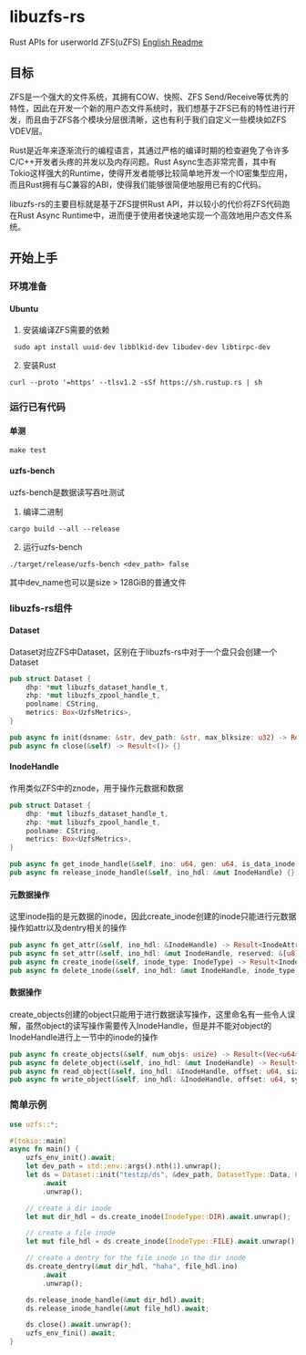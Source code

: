 # libuzfs-rs

Rust APIs for userworld ZFS(uZFS)
[English Readme](README.md)

## 目标

ZFS是一个强大的文件系统，其拥有COW、快照、ZFS Send/Receive等优秀的特性，因此在开发一个新的用户态文件系统时，我们想基于ZFS已有的特性进行开发，而且由于ZFS各个模块分层很清晰，这也有利于我们自定义一些模块如ZFS VDEV层。

Rust是近年来逐渐流行的编程语言，其通过严格的编译时期的检查避免了令许多C/C++开发者头疼的并发以及内存问题。Rust Async生态非常完善，其中有Tokio这样强大的Runtime，使得开发者能够比较简单地开发一个IO密集型应用，而且Rust拥有与C兼容的ABI，使得我们能够很简便地服用已有的C代码。

libuzfs-rs的主要目标就是基于ZFS提供Rust API，并以较小的代价将ZFS代码跑在Rust Async Runtime中，进而便于使用者快速地实现一个高效地用户态文件系统。

## 开始上手

### 环境准备

#### Ubuntu

1. 安装编译ZFS需要的依赖

` sudo apt install uuid-dev libblkid-dev libudev-dev libtirpc-dev`

2. 安装Rust

`curl --proto '=https' --tlsv1.2 -sSf https://sh.rustup.rs | sh`

### 运行已有代码

#### 单测

`make test`

#### uzfs-bench

uzfs-bench是数据读写吞吐测试

1. 编译二进制

`cargo build --all --release`

2. 运行uzfs-bench

`./target/release/uzfs-bench <dev_path> false`

其中dev_name也可以是size > 128GiB的普通文件

### libuzfs-rs组件

#### Dataset

Dataset对应ZFS中Dataset，区别在于libuzfs-rs中对于一个盘只会创建一个Dataset

```rust
pub struct Dataset {
    dhp: *mut libuzfs_dataset_handle_t,
    zhp: *mut libuzfs_zpool_handle_t,
    poolname: CString,
    metrics: Box<UzfsMetrics>,
}

pub async fn init(dsname: &str, dev_path: &str, max_blksize: u32) -> Result<Self> {}
pub async fn close(&self) -> Result<()> {}
```

#### InodeHandle

作用类似ZFS中的znode，用于操作元数据和数据

```rust
pub struct Dataset {
    dhp: *mut libuzfs_dataset_handle_t,
    zhp: *mut libuzfs_zpool_handle_t,
    poolname: CString,
    metrics: Box<UzfsMetrics>,
}

pub async fn get_inode_handle(&self, ino: u64, gen: u64, is_data_inode: bool) -> Result<InodeHandle> {}
pub async fn release_inode_handle(&self, ino_hdl: &mut InodeHandle) {}
```

#### 元数据操作

这里inode指的是元数据的inode，因此create_inode创建的inode只能进行元数据操作如attr以及dentry相关的操作

```rust
pub async fn get_attr(&self, ino_hdl: &InodeHandle) -> Result<InodeAttr> {}
pub async fn set_attr(&self, ino_hdl: &mut InodeHandle, reserved: &[u8]) -> Result<u64> {}
pub async fn create_inode(&self, inode_type: InodeType) -> Result<InodeHandle> {}
pub async fn delete_inode(&self, ino_hdl: &mut InodeHandle, inode_type: InodeType) -> Result<u64> {}
```

#### 数据操作

create_objects创建的object只能用于进行数据读写操作，这里命名有一些令人误解，虽然object的读写操作需要传入InodeHandle，但是并不能对object的InodeHandle进行上一节中的inode的操作

```rust
pub async fn create_objects(&self, num_objs: usize) -> Result<(Vec<u64>, u64)> {}
pub async fn delete_object(&self, ino_hdl: &mut InodeHandle) -> Result<()> {}
pub async fn read_object(&self, ino_hdl: &InodeHandle, offset: u64, size: u64) -> Result<Vec<u8>> {}
pub async fn write_object(&self, ino_hdl: &InodeHandle, offset: u64, sync: bool, data: Vec<&[u8]>) -> Result<()> {}
```

### 简单示例

```rust
use uzfs::*;

#[tokio::main]
async fn main() {
    uzfs_env_init().await;
    let dev_path = std::env::args().nth(1).unwrap();
    let ds = Dataset::init("testzp/ds", &dev_path, DatasetType::Data, 0, false)
        .await
        .unwrap();

    // create a dir inode
    let mut dir_hdl = ds.create_inode(InodeType::DIR).await.unwrap();

    // create a file inode
    let mut file_hdl = ds.create_inode(InodeType::FILE).await.unwrap();

    // create a dentry for the file inode in the dir inode
    ds.create_dentry(&mut dir_hdl, "haha", file_hdl.ino)
        .await
        .unwrap();

    ds.release_inode_handle(&mut dir_hdl).await;
    ds.release_inode_handle(&mut file_hdl).await;

    ds.close().await.unwrap();
    uzfs_env_fini().await;
}
```

